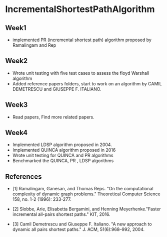 # IncrementalShortestPathAlgorithm


## Week1
- implemented PR (incremental shortest path) algorithm proposed by Ramalingam and Rep

## Week2
- Wrote unit testing with five test cases to assess the floyd Warshall algorithm
- Added reference papers folders, start to work on an algorithm by CAMIL DEMETRESCU and GIUSEPPE F. ITALIANO.

## Week3
- Read papers, Find more related papers.

## Week4
- Implemented LDSP algorithm proposed in 2004.
- Implemented QUINCA algorithm proposed in 2016
- Wrote unit testing for QUINCA and PR algorithms
- Benchmarked the QUINCA, PR , LDSP algorithms 

## References
- [1] Ramalingam, Ganesan, and Thomas Reps. "On the computational complexity of dynamic graph problems." Theoretical Computer Science 158, no. 1-2 (1996): 233-277.
- [2] Slobbe, Arie, Elisabetta Bergamini, and Henning Meyerhenke."Faster incremental all-pairs shortest paths." KIT, 2016.

- [3] Camil Demetrescu and Giuseppe F. Italiano. "A new approach to dynamic all pairs shortest paths." J. ACM, 51(6):968–992, 2004.


